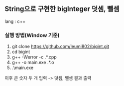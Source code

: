 **String으로 구현한 bigInteger 덧셈, 뺄셈**
------
lang : c++


### **실행 방법(Window 기준)**

1.  git clone https://github.com/leumi802/bigint.git
2.  cd bigint
3.  g++ -Werror -c .\*.cpp
4.  g++ -o main.exe .\*.o
5.  .\main.exe


이후 큰 숫자 두 개 입력 -> 덧셈, 뺄셈 결과 출력
